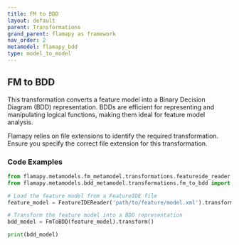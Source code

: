 ```yaml
---
title: FM to BDD
layout: default
parent: Transformations
grand_parent: flamapy as framework
nav_order: 2
metamodel: flamapy_bdd
type: model_to_model
---
```


## FM to BDD

This transformation converts a feature model into a Binary Decision Diagram (BDD) representation. BDDs are efficient for representing and manipulating logical functions, making them ideal for feature model analysis.

Flamapy relies on file extensions to identify the required transformation. Ensure you specify the correct file extension for this transformation.

### Code Examples

```python
from flamapy.metamodels.fm_metamodel.transformations.featureide_reader import FeatureIDEReader
from flamapy.metamodels.bdd_metamodel.transformations.fm_to_bdd import FmToBDD

# Load the feature model from a FeatureIDE file
feature_model = FeatureIDEReader('path/to/feature/model.xml').transform()

# Transform the feature model into a BDD representation
bdd_model = FmToBDD(feature_model).transform()

print(bdd_model)
```
